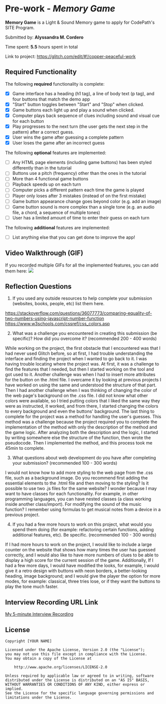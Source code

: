 # Pre-work - *Memory Game*

**Memory Game** is a Light & Sound Memory game to apply for CodePath's SITE Program. 

Submitted by: **Alyssandra M. Cordero**

Time spent: **5.5** hours spent in total

Link to project: https://glitch.com/edit/#!/copper-peaceful-work

## Required Functionality

The following **required** functionality is complete:

* [x] Game interface has a heading (h1 tag), a line of body text (p tag), and four buttons that match the demo app
* [x] "Start" button toggles between "Start" and "Stop" when clicked. 
* [x] Game buttons each light up and play a sound when clicked. 
* [x] Computer plays back sequence of clues including sound and visual cue for each button
* [x] Play progresses to the next turn (the user gets the next step in the pattern) after a correct guess. 
* [x] User wins the game after guessing a complete pattern
* [x] User loses the game after an incorrect guess

The following **optional** features are implemented:

* [ ] Any HTML page elements (including game buttons) has been styled differently than in the tutorial
* [ ] Buttons use a pitch (frequency) other than the ones in the tutorial
* [ ] More than 4 functional game buttons
* [ ] Playback speeds up on each turn
* [ ] Computer picks a different pattern each time the game is played
* [ ] Player only loses after 3 mistakes (instead of on the first mistake)
* [ ] Game button appearance change goes beyond color (e.g. add an image)
* [ ] Game button sound is more complex than a single tone (e.g. an audio file, a chord, a sequence of multiple tones)
* [ ] User has a limited amount of time to enter their guess on each turn

The following **additional** features are implemented:

- [ ] List anything else that you can get done to improve the app!

## Video Walkthrough (GIF)

If you recorded multiple GIFs for all the implemented features, you can add them here:
![](http://g.recordit.co/eEXRa3y1O8.gif)

## Reflection Questions
1. If you used any outside resources to help complete your submission (websites, books, people, etc) list them here.
 
https://stackoverflow.com/questions/36077773/comparing-equality-of-two-numbers-using-javascript-number-function
https://www.w3schools.com/cssref/css_colors.asp

2. What was a challenge you encountered in creating this submission (be specific)? How did you overcome it? (recommended 200 - 400 words) 

While working on the project, the first obstacle that I encountered was that I had never used Glitch before, so at first, I had trouble understanding the interface and finding the project when I wanted to go back to it. I was having trouble locating where the project was. At first, it was a challenge to find the features that I needed, but then I started working on the tool and got used to it.
Another challenge was when I had to insert more attributes for the button on the .html file. I overcame it by looking at previous projects I have worked on using the same and understood the structure of that part.
Then I had another challenge when I was thinking of changing the color of the web page's background on the .css file. I did not know what other colors were available, so I tried putting colors that I liked the same way they were as instructed, it worked, and from there, I started changing the colors to every background and even the buttons' background.
The last thing to complete for the project was a method for handling the user's guesses. This method was a challenge because the project required you to complete the implementation of the method with only the description of the method and the game logic. After analyzing both the description and the logic, I started by writing somewhere else the structure of the function, then wrote the pseudocode. Then I implemented the method, and this process took me 45min to complete.

3. What questions about web development do you have after completing your submission? (recommended 100 - 300 words) 

I would not know how to add more styling to the web page from the .css file, such as a background image. Do you recommend first adding the essential elements to the .html file and then moving to the styling?
Is it possible to use two .js files for the same website? I wonder because I may want to have classes for each functionality. For example, in other programming languages, you can have nested classes (a class working inside another class/import).
For modifying the sound of the music function? I remember using formulas to get musical notes from a device in a previous project.

4. If you had a few more hours to work on this project, what would you spend them doing (for example: refactoring certain functions, adding additional features, etc). Be specific. (recommended 100 - 300 words) 

If I had more hours to work on the project, I would like to include a large counter on the website that shows how many times the user has guessed correctly, and I would also like to have more numbers of clues to be able to display a high score for the current session of the game.
Additionally, If I had a few more days, I would have modified the looks, for example, I would give it a retro design with buttons with neon borders, a better-looking heading, image background; and I would give the player the option for more modes, for example: classical, three tries lose, or if they want the buttons to play the tone much faster.




## Interview Recording URL Link

[My 5-minute Interview Recording](https://youtu.be/fdEZ5GsxAzU)


## License

    Copyright [YOUR NAME]

    Licensed under the Apache License, Version 2.0 (the "License");
    you may not use this file except in compliance with the License.
    You may obtain a copy of the License at

        http://www.apache.org/licenses/LICENSE-2.0

    Unless required by applicable law or agreed to in writing, software
    distributed under the License is distributed on an "AS IS" BASIS,
    WITHOUT WARRANTIES OR CONDITIONS OF ANY KIND, either express or implied.
    See the License for the specific language governing permissions and
    limitations under the License.
